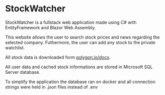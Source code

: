 # StockWatcher

StockWatcher is a fullstack web application made using C# with EntityFramework and Blazor Web Assembly.

This website allows the user to search stock prices and news regarding the selected company. Futhermore, the user can add any stock to the private watchlist. 

All stock data is downloaded form [polygon.io/docs](Polygon.io). 

All user data and cached stock informations are stored in Microsoft SQL Server database.

To simplify the application the database ran on docker and all connection strings were held in .json files instead of .env
